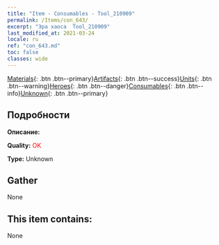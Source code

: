 ```yaml
---
title: "Item - Consumables - Tool_210909"
permalink: /Items/con_643/
excerpt: "Эра хаоса  Tool_210909"
last_modified_at: 2021-03-24
locale: ru
ref: "con_643.md"
toc: false
classes: wide
---
```

 [Materials](/ru/Items/){: .btn .btn--primary}[Artifacts](/ru/Items/Artifacts/){: .btn .btn--success}[Units](/ru/Items/Units/){: .btn .btn--warning}[Heroes](/ru/Items/Heroes/){: .btn .btn--danger}[Consumables](/ru/Items/Consumables/){: .btn .btn--info}[Unknown](/ru/Items/Unknown/){: .btn .btn--primary}

## Подробности
 **Описание:** 

 **Quality:** <span style="color: #FF0000">OK</span>

 **Type:** Unknown

## Gather

  None

## This item contains:

  None

